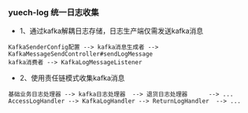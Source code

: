 ### yuech-log 统一日志收集


- 1、通过kafka解耦日志存储，日志生产端仅需发送kafka消息
``` text
KafkaSenderConfig配置 --> kafka消息生成者 --> KafkaMessageSendController#sendLogMessage
kafka消费者 --> KafkaLogMessageListener 
```


- 2、使用责任链模式收集kafka消息
``` text
基础业务日志处理器 --> kafka日志处理器  --> 退货日志处理器      --> ...
AccessLogHandler --> KafkaLogHandler --> ReturnLogHandler  --> ...
```
